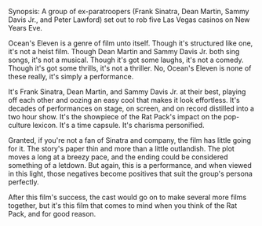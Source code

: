 Synopsis: A group of ex-paratroopers (Frank Sinatra, Dean Martin, Sammy Davis Jr., and Peter Lawford) set out to rob five Las Vegas casinos on New Years Eve.

Ocean's Eleven is a genre of film unto itself. Though it's structured like one, it's not a heist film. Though Dean Martin and Sammy Davis Jr. both sing songs, it's not a musical. Though it's got some laughs, it's not a comedy. Though it's got some thrills, it's not a thriller. No, Ocean's Eleven is none of these really, it's simply a performance.

It's Frank Sinatra, Dean Martin, and Sammy Davis Jr. at their best, playing off each other and oozing an easy cool that makes it look effortless. It's decades of performances on stage, on screen, and on record distilled into a two hour show. It's the showpiece of the Rat Pack's impact on the pop-culture lexicon. It's a time capsule. It's charisma personified.

Granted, if you're not a fan of Sinatra and company, the film has little going for it. The story's paper thin and more than a little outlandish. The plot moves a long at a breezy pace, and the ending could be considered something of a letdown. But again, this is a performance, and when viewed in this light, those negatives become positives that suit the group's persona perfectly.

After this film's success, the cast would go on to make several more films together, but it's this film that comes to mind when you think of the Rat Pack, and for good reason.
